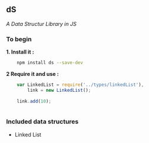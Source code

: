 ## dS
 _A Data Structur Library in JS_
 
### To begin

 **1. Install it :**

```bash
	npm install ds --save-dev
```
**2 Require it and use :**

```js	
    var LinkedList = require('../types/linkedList'),
    	link = new LinkedList();
    
    link.add(10);
    
```

### Included data structures

- Linked List



